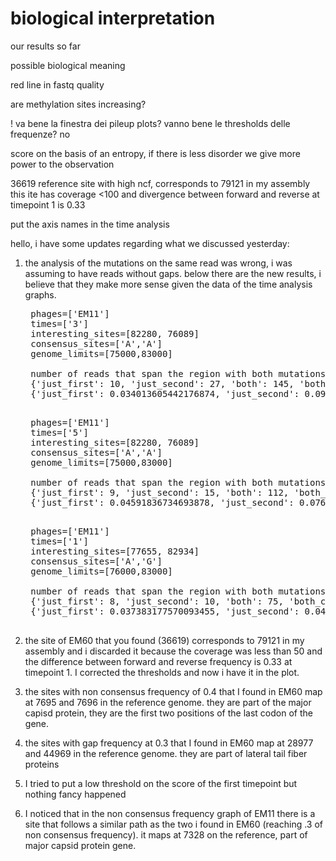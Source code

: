 # biological interpretation

our results so far

possible biological meaning


















red line in fastq quality

are methylation sites increasing?

! va bene la finestra dei pileup plots? 
vanno bene le thresholds delle frequenze? no

score on the basis of an entropy, if there is less disorder we give more power to the observation


36619 reference site with high ncf, corresponds to 79121 in my assembly
this ite has coverage <100 and divergence between forward and reverse at timepoint 1 is 0.33

put the axis names in the time analysis

hello, i have some updates regarding what we discussed yesterday:

1. the analysis of the mutations on the same read was wrong, i was assuming to have reads without gaps. below there are the new results, i believe that they make more sense given the data of the time analysis graphs.
    <pre>
    phages=['EM11']
    times=['3']
    interesting_sites=[82280, 76089]
    consensus_sites=['A','A']
    genome_limits=[75000,83000]

    number of reads that span the region with both mutations: 294
    {'just_first': 10, 'just_second': 27, 'both': 145, 'both_consensus': 112}
    {'just_first': 0.034013605442176874, 'just_second': 0.09183673469387756, 'both': 0.4931972789115646, 'both_consensus': 0.38095238095238093}
    </pre>
    <pre>
    phages=['EM11']
    times=['5']
    interesting_sites=[82280, 76089]
    consensus_sites=['A','A']
    genome_limits=[75000,83000]

    number of reads that span the region with both mutations: 196
    {'just_first': 9, 'just_second': 15, 'both': 112, 'both_consensus': 60}
    {'just_first': 0.04591836734693878, 'just_second': 0.07653061224489796, 'both': 0.5714285714285714, 'both_consensus': 0.30612244897959184}
    </pre>
    <pre>
    phages=['EM11']
    times=['1']
    interesting_sites=[77655, 82934]
    consensus_sites=['A','G']
    genome_limits=[76000,83000]

    number of reads that span the region with both mutations: 214
    {'just_first': 8, 'just_second': 10, 'both': 75, 'both_consensus': 121}
    {'just_first': 0.037383177570093455, 'just_second': 0.04672897196261682, 'both': 0.35046728971962615, 'both_consensus': 0.5654205607476636}
    </pre>

2. the site of EM60 that you found (36619) corresponds to 79121 in my assembly and i discarded it because the coverage was less than 50 and the difference between forward and reverse frequency is 0.33 at timepoint 1. I corrected the thresholds and now i have it in the plot.

3. the sites with non consensus frequency of 0.4 that I found in EM60 map at 7695 and 7696 in the reference genome. they are part of the major capisd protein, they are the first two positions of the last codon of the gene.

4. the sites with gap frequency at 0.3 that I found in EM60 map at 28977 and 44969 in the reference genome. they are part of lateral tail fiber proteins

5. I tried to put a low threshold on the score of the first timepoint but nothing fancy happened

6. I noticed that in the non consensus frequency graph of EM11 there is a site that follows a similar path as the two i found in EM60 (reaching .3 of non consensus frequency). it maps at 7328 on the reference, part of major capsid protein gene.